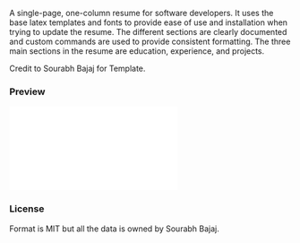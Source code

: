 A single-page, one-column resume for software developers. It uses the base latex templates and fonts to provide ease of use and installation when trying to update the resume. The different sections are clearly documented and custom commands are used to provide consistent formatting. The three main sections in the resume are education, experience, and projects.

Credit to Sourabh Bajaj for Template.

### Preview

![Resume Screenshot](/resume_tkunke.pdf)

### License

Format is MIT but all the data is owned by Sourabh Bajaj.
